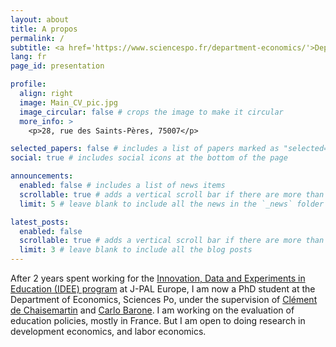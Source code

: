 ```yaml
---
layout: about
title: A propos
permalink: /
subtitle: <a href='https://www.sciencespo.fr/department-economics/'>Department of Economics, Sciences Po</a>. 28, rue des Saints-Pères, 75007
lang: fr
page_id: presentation

profile:
  align: right
  image: Main_CV_pic.jpg
  image_circular: false # crops the image to make it circular
  more_info: >
    <p>28, rue des Saints-Pères, 75007</p>

selected_papers: false # includes a list of papers marked as "selected={true}"
social: true # includes social icons at the bottom of the page

announcements:
  enabled: false # includes a list of news items
  scrollable: true # adds a vertical scroll bar if there are more than 3 news items
  limit: 5 # leave blank to include all the news in the `_news` folder

latest_posts:
  enabled: false
  scrollable: true # adds a vertical scroll bar if there are more than 3 new posts items
  limit: 3 # leave blank to include all the blog posts
---
```


After 2 years spent working for the [Innovation, Data and Experiments in Education (IDEE) program](https://www.idee-education.fr/) at J-PAL Europe, I am now a PhD student at the Department of Economics, Sciences Po, under the supervision of [Clément de Chaisemartin](https://sites.google.com/site/clementdechaisemartin/) and [Carlo Barone](https://www.sciencespo.fr/cris/en/directory/barone-carlo/). I am working on the evaluation of education policies, mostly in France. But I am open to doing research in development economics, and labor economics.

